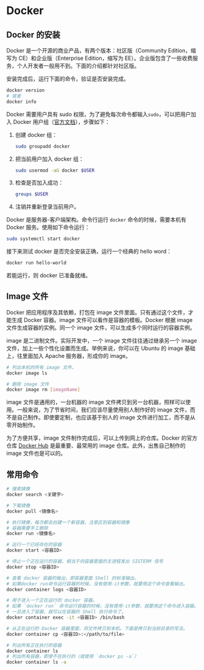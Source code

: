 # Docker

## Docker 的安装

Docker 是一个开源的商业产品，有两个版本：社区版（Community Edition，缩写为 CE）和企业版（Enterprise Edition，缩写为 EE）。企业版包含了一些收费服务，个人开发者一般用不到。下面的介绍都针对社区版。

安装完成后，运行下面的命令，验证是否安装完成。

```bash
docker version
# 或者
docker info
```

Docker 需要用户具有 sudo 权限，为了避免每次命令都输入`sudo`，可以把用户加入 Docker 用户组（[官方文档](https://docs.docker.com/install/linux/linux-postinstall/#manage-docker-as-a-non-root-user)），步骤如下：

1. 创建 docker 组：

   ```bash
   sudo groupadd docker
   ```

2. 把当前用户加入 docker 组：

   ```bash
   sudo usermod -aG docker $USER
   ```

3. 检查是否加入成功：

   ```bash
   groups $USER
   ```

4. 注销并重新登录当前用户。

Docker 是服务器-客户端架构。命令行运行 `docker` 命令的时候，需要本机有 Docker 服务。使用如下命令运行：

```bash
sudo systemctl start docker
```

接下来测试 docker 是否完全安装正确，运行一个经典的 hello word：

```bash
docker run hello-world
```

若能运行，则 docker 已准备就绪。

## Image 文件

Docker 把应用程序及其依赖，打包在 image 文件里面。只有通过这个文件，才能生成 Docker 容器。image 文件可以看作是容器的模板。Docker 根据 image 文件生成容器的实例。同一个 image 文件，可以生成多个同时运行的容器实例。

image 是二进制文件。实际开发中，一个 image 文件往往通过继承另一个 image 文件，加上一些个性化设置而生成。举例来说，你可以在 Ubuntu 的 image 基础上，往里面加入 Apache 服务器，形成你的 image。

```bash
# 列出本机的所有 image 文件。
docker image ls

# 删除 image 文件
docker image rm [imageName]
```

image 文件是通用的，一台机器的 image 文件拷贝到另一台机器，照样可以使用。一般来说，为了节省时间，我们应该尽量使用别人制作好的 image 文件，而不是自己制作。即使要定制，也应该基于别人的 image 文件进行加工，而不是从零开始制作。

为了方便共享，image 文件制作完成后，可以上传到网上的仓库。Docker 的官方仓库 [Docker Hub](https://hub.docker.com/) 是最重要、最常用的 image 仓库。此外，出售自己制作的 image 文件也是可以的。

## 常用命令

```bash
# 搜索镜像
docker search <关键字>

# 下载镜像
docker pull <镜像名>

# 执行镜像，每次都会创建一个新容器，注意区别容器和镜像
# 容器需要手工删除
docker run <镜像名>

# 运行一个已经存在的容器
docker start <容器ID>

# 停止一个正在运行的容器，相当于向容器里面的主进程发出 SIGTERM 信号
docker stop <容器ID>

# 查看 docker 容器的输出，即容器里面 Shell 的标准输出。
# 如果docker run命令运行容器的时候，没有使用-it参数，就要用这个命令查看输出。
docker container logs <容器ID>

# 用于进入一个正在运行的 docker 容器。
# 如果 `docker run` 命令运行容器的时候，没有使用-it参数，就要用这个命令进入容器。
# 一旦进入了容器，就可以在容器的 Shell 执行命令了。
docker container exec -it <容器ID> /bin/bash

# 从正在运行的 Docker 容器里面，将文件拷贝到本机。下面是拷贝到当前目录的写法。
docker container cp <容器ID>:</path/to/file>

# 列出所有正在执行的容器
docker container ls
# 列出所有容器，即使不在执行的（或使用 `docker ps -a`）
docker container ls -a
```

 
